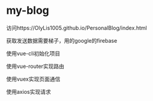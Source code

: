 # my-blog

访问https://OlyLis1005.github.io/PersonalBlog/index.html

获取发送数据需要梯子，用的google的firebase

使用vue-cli初始化项目

使用vue-router实现路由

使用vuex实现页面通信

使用axios实现请求
